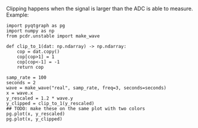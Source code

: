 Clipping happens when the signal is larger than the ADC is able to measure. Example:

```python3
import pyqtgraph as pg
import numpy as np
from pcdr.unstable import make_wave

def clip_to_1(dat: np.ndarray) -> np.ndarray:
    cop = dat.copy()
    cop[cop>1] = 1
    cop[cop<-1] = -1
    return cop

samp_rate = 100
seconds = 2
wave = make_wave("real", samp_rate, freq=3, seconds=seconds)
x = wave.x
y_rescaled = 1.2 * wave.y
y_clipped = clip_to_1(y_rescaled)
## TODO: make these on the same plot with two colors
pg.plot(x, y_rescaled)
pg.plot(x, y_clipped)



```
